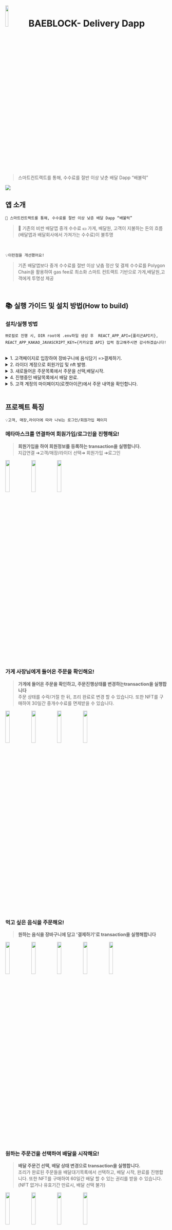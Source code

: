 # <img src="https://github.com/Prkskhn/BaeBlock/assets/104644024/d97e506b-5d55-4741-9624-4486641acb5d" width="13%" height="">   BAEBLOCK- Delivery Dapp
> 스마트컨트랙트를 통해, 수수료를 절반 이상 낮춘 배달 Dapp “배불럭”<br>

<img src="https://github.com/Prkskhn/BaeBlock/assets/104644024/99a27f30-2d75-4dbc-88bc-3176acd5b759" width="" height="">

## 앱 소개
`🔎 스마트컨트랙트를 통해, 수수료를 절반 이상 낮춘 배달 Dapp “배불럭”`
>📱 기존의 비싼 배달앱 중개 수수료 
>💵 가게, 배달원, 고객이 지불하는 돈의 흐름(배달앱과 배달회사에서 가져가는 수수료)이 불투명  

<br>

`💡이런점을 개선했어요!`

>기존 배달앱보다 중개 수수료를 절반 이상 낮춤
>정산 및 결제 수수료를 Polygon Chain을 활용하여 gas fee로 최소화
>스마트 컨트랙트 기반으로 가게,배달원,고객에게 투명성 제공

<br>

## 📚 실행 가이드 및 설치 방법(How to build)
### 설치/실행 방법

`❗️❗️로컬로 진행 시, DIR root에 .env파일 생성 후 
REACT_APP_API={폴리곤API키}, REACT_APP_KAKAO_JAVASCRIPT_KEY={카카오맵 API} 입력 참고해주시면 감사하겠습니다!`




<br>
<details>
<summary>1. 고객페이지로 입장하여 장바구니에 음식담기 =>결제하기.</summary>
<div markdown="1">

```
❗️❗️더미데이터를 사용하여 가게의 주소가 지정되어 있습니다.
주문을 넣으신 뒤 psh7452@naver.com에 연락주시면 조리 완료 진행해드립니다!
```

</div>
</details>

<details>
<summary>2. 라이더 계정으로 회원가입 및 nft 발행.</summary>
<div markdown="1">

```
* 라이더 계정으로 회원가입을 진행하고, 배달 권한을 얻기 위해 NFT마켓에서  NFT를 발행받으세요!
```

</div>
</details>

<details>
<summary>3. 새로들어온 주문목록에서 주문을 선택,배달시작.</summary>
<div markdown="1">

```
* 자신이 배달할 주문건을 선택하고, 배달시작 버튼을 눌러 배달상태에 변경을 일으킵니다.
```

</div>
</details>

<details>
<summary>4. 진행중인 배달목록에서 배달 완료.</summary>
<div markdown="1">

```
* 배달 완료 버튼을 눌러 배달 상태를 완료시킵니다.
```

</div>
</details>

<details>
<summary>5. 고객 계정의 마이페이지(로켓아이콘)에서 주문 내역을 확인합니다.</summary>
<div markdown="1">

```
* 주문 내역에서  배달완료 버튼을 눌러 라이더와 가게에게 컨트랙트에 묶여있던 돈을 보내줍니다.
```
</div>
</details>

<br>


## 프로젝트 특징
`💡고객, 매장,라이더에 따라 나뉘는 로그인/회원가입 페이지`

### 메타마스크를 연결하여 회원가입/로그인을 진행해요!
>**회원가입을 하여 회원정보를 등록하는 transaction을 실행합니다.**  
지갑연결 ➔고객/매장/라이더 선택➔ 회원가입 ➔로그인

<img src="https://github.com/Prkskhn/BaeBlock/assets/104644024/073a0c32-a7f5-4917-b93d-ea3c312214f9" width="16%" height="16%"><img src="https://github.com/Prkskhn/BaeBlock/assets/104644024/5aa0dd46-48ae-4076-9702-88d138de6279" width="16%" height="16%"><img src="https://github.com/Prkskhn/BaeBlock/assets/104644024/ed3d5071-ab3e-4672-831e-88d99bbfe647" width="16%" height="16%">
<br>

### 가게 사장님에게 들어온 주문을 확인해요!
>**가게에 들어온 주문을 확인하고, 주문진행상태를 변경하는transaction을 실행합니다**  
주문 상태를 수락/거절 한 뒤, 조리 완료로 변경 할 수 있습니다. 또한 NFT를 구매하여 30일간 중개수수료를 면제받을 수 있습니다.

<img src="https://github.com/Prkskhn/BaeBlock/assets/104644024/95e8a701-c0f1-4414-a153-8273f2d11356" width="16%" height="16%"><img src="https://github.com/Prkskhn/BaeBlock/assets/104644024/ec08a719-238f-46ca-b1e0-c64b0fc4a62f" width="16%" height="16%"><img src="https://github.com/Prkskhn/BaeBlock/assets/104644024/43c609cf-a558-476b-98fa-a9ee0effbf2e" width="16%" height="16%"><img src="https://github.com/Prkskhn/BaeBlock/assets/104644024/e771485e-a9bf-49cd-903b-767e88a8a95d" width="16%" height="16%">
<br>

### 먹고 싶은 음식을 주문해요!
>**원하는 음식을 장바구니에 담고 '결제하기'로 transaction을 실행해합니다**  


<img src="https://github.com/Prkskhn/BaeBlock/assets/104644024/8cad7a62-4973-4c59-94be-9329a45fb72b" width="16%" height="16%"><img src="https://github.com/Prkskhn/BaeBlock/assets/104644024/4a3a5441-a4c3-4459-b95d-a3d36f8f967c" width="16%" height="16%"><img src="https://github.com/Prkskhn/BaeBlock/assets/104644024/074528ea-efef-4fb4-bfaa-ad0f80afe644" width="16%" height="16%"><img src="https://github.com/Prkskhn/BaeBlock/assets/104644024/b31a6c6a-a953-49ec-9af3-8022759863fb" width="16%" height="16%"><img src="https://github.com/Prkskhn/BaeBlock/assets/104644024/581fa1b3-bdcc-4a14-9306-4908d71cd52f" width="16%" height="16%">
<br>
### 원하는 주문건을 선택하여 배달을 시작해요!
>**배달 주문건 선택, 배달 상태 변경으로 transaction을 실행합니다.**  
조리가 완료된 주문들을 배달대기목록에서 선택하고, 배달 시작, 완료를 진행합니다. 또한 NFT를 구매하여 60일간 배달 할 수 있는 권리를 받을 수 있습니다.(NFT 없거나 유효기간 만료시, 배달 선택 불가)

<img src="https://github.com/Prkskhn/BaeBlock/assets/104644024/601dac80-1859-4a29-8523-52175624bfd2" width="16%" height="16%"><img src="https://github.com/Prkskhn/BaeBlock/assets/104644024/3276fb06-0042-4dd7-bf61-9134c7bb5442" width="16%" height="16%"><img src="https://github.com/Prkskhn/BaeBlock/assets/104644024/92c18839-5c28-420c-bffd-639c6a6450d2" width="16%" height="16%"><img src="https://github.com/Prkskhn/BaeBlock/assets/104644024/ae2cf1ec-7718-4b5d-9522-d7b43964b018" width="16%" height="16%">
<br>



## 활용기술

#### Language 
<img src="https://github.com/Prkskhn/BaeBlock/assets/104644024/af410c99-2486-4a06-baa2-536f74fc40cd" width="30"/> 
<img src="https://github.com/Prkskhn/BaeBlock/assets/104644024/3152c640-92d9-412e-8c41-1a627de662be" width="30"/> 
<img src="https://github.com/Prkskhn/BaeBlock/assets/104644024/395f87a9-884d-4df3-8e72-d6b0e73438f2" width="30"/> 
<img src="https://github.com/Prkskhn/BaeBlock/assets/104644024/99c1317a-831c-4c2c-a9e4-521106bb81c4" width="30"/> <br/>

#### Framework, Library
<img src="https://github.com/Prkskhn/BaeBlock/assets/104644024/c411786a-6240-4932-b023-035abb81d1da" width="30"/> 
<img src="https://github.com/Prkskhn/BaeBlock/assets/104644024/cd356e97-db7c-4219-829f-825d8f83a529" width="30"/> 
<img src="https://github.com/Prkskhn/BaeBlock/assets/104644024/234da4ed-9f29-4a20-9c13-ffecec5cca08" width="30"/> 
<img src="https://github.com/Prkskhn/BaeBlock/assets/104644024/7cf2cff5-5788-4224-9650-21d8aaf3b17b" width="30"/> 
<img src="https://github.com/Prkskhn/BaeBlock/assets/104644024/925c8490-a38a-4e4d-ad6d-c9a2c76f7c81" width="30"/> <br/>

#### IDE
<img src="https://github.com/Prkskhn/BaeBlock/assets/104644024/5c66cd40-d976-4cda-bd2e-62e0428d184a" width="30"/> 
<img src="https://github.com/Prkskhn/BaeBlock/assets/104644024/28f6e6eb-aa41-48bf-9194-e9945310e7ed" width="30"/>
<img src="https://github.com/Prkskhn/BaeBlock/assets/104644024/d754540d-793d-4327-839a-90fed83d4288" width="30"/> <br/>

#### Cooperation Tools
<img src="https://github.com/Prkskhn/BaeBlock/assets/104644024/e8e67d0d-0375-40fb-933f-d5c0226bbe3a" width="30"/> 
<img src="https://github.com/Prkskhn/BaeBlock/assets/104644024/0d245347-599d-43a0-93cd-1d1871aea4c9" width="30"/> 
<img src="https://github.com/Prkskhn/BaeBlock/assets/104644024/4ebfff7d-3fee-4cea-b272-c4b79875a013" width="30"/>  <br/>

#### Deployment
<img src="https://github.com/Prkskhn/BaeBlock/assets/104644024/55d93373-a5b0-4b89-9895-28610b3279b1" width="30"/> 
 
<br>

## 프로젝트 참여자
|  김가형  <br/>[@hyeongga](https://github.com/hyeongga)| 김시온<br/> [@sionkimsion](https://github.com/sionkimsion) | 박석훈<br/> [@Prkskhn](https://github.com/Prkskhn) |  진현석<br/>[@Dakdol](https://github.com/Dakdol) |
| :----------------------------------------------------------: | :---------------------------------------------: | :------: | :-------------------------------------------------: |
|<img src="https://github.com/Prkskhn/BaeBlock/assets/104644024/be69bd04-cf55-4dcb-8088-b636587b03d5" width=200><br/>자료조사<br/>버그수정<br/>앱 구동 테스트  | <img src="https://github.com/Prkskhn/BaeBlock/assets/104644024/a9f3a858-63be-498f-82a0-feb00f2945af" width=200><br/>아이디어 기획<br/>전체 페이지 디자인<br/>시연 영상 편집 | <img src="https://github.com/Prkskhn/BaeBlock/assets/104644024/7a6f3c17-2345-43fd-b9af-865ada3a1c97" width=200><br/>Payment Smart Contract<br/>Web3.js| <img src="https://github.com/Prkskhn/BaeBlock/assets/104644024/15959d1c-a3eb-4c71-80c8-9dab651c0704" width=200><br/>NFT Smart Contract<br/>Web3.js |

---
